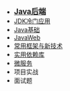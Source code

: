 - [<font style="font-weight:bold;font-size:17px;">Java后端</font>](编程开发/Java后端/)
- [JDK冷门应用](编程开发/Java后端/JDK冷门应用/)
- [Java基础](编程开发/Java后端/Java基础/)
- [JavaWeb](编程开发/Java后端/JavaWeb/)
- [常用框架与新技术](编程开发/Java后端/常用框架与技术/)
- [实用依赖库](编程开发/Java后端/实用依赖库/)
- [微服务](编程开发/Java后端/微服务/)
- 项目实战
- 面试题



